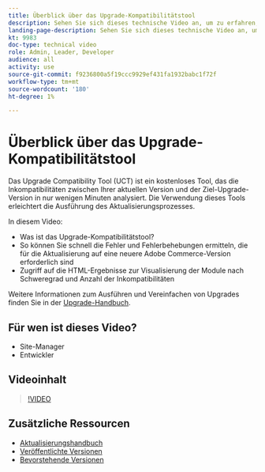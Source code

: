 ```yaml
---
title: Überblick über das Upgrade-Kompatibilitätstool
description: Sehen Sie sich dieses technische Video an, um zu erfahren, wie das Upgrade-Kompatibilitätstool Ihr nächstes Upgrade einfacher, billiger und schneller machen kann.
landing-page-description: Sehen Sie sich dieses technische Video an, um zu erfahren, wie das Upgrade-Kompatibilitätstool Ihr nächstes Upgrade einfacher, billiger und schneller machen kann.
kt: 9983
doc-type: technical video
role: Admin, Leader, Developer
audience: all
activity: use
source-git-commit: f9236800a5f19ccc9929ef431fa1932babc1f72f
workflow-type: tm+mt
source-wordcount: '180'
ht-degree: 1%

---
```


# Überblick über das Upgrade-Kompatibilitätstool

Das Upgrade Compatibility Tool (UCT) ist ein kostenloses Tool, das die Inkompatibilitäten zwischen Ihrer aktuellen Version und der Ziel-Upgrade-Version in nur wenigen Minuten analysiert. Die Verwendung dieses Tools erleichtert die Ausführung des Aktualisierungsprozesses.

In diesem Video:

- Was ist das Upgrade-Kompatibilitätstool?
- So können Sie schnell die Fehler und Fehlerbehebungen ermitteln, die für die Aktualisierung auf eine neuere Adobe Commerce-Version erforderlich sind
- Zugriff auf die HTML-Ergebnisse zur Visualisierung der Module nach Schweregrad und Anzahl der Inkompatibilitäten

Weitere Informationen zum Ausführen und Vereinfachen von Upgrades finden Sie in der [Upgrade-Handbuch](https://experienceleague.adobe.com/docs/commerce-operations/upgrade-guide/overview.html).

## Für wen ist dieses Video?

- Site-Manager
- Entwickler

## Videoinhalt

>[!VIDEO](https://video.tv.adobe.com/v/341245?quality=12&learn=on)

## Zusätzliche Ressourcen

- [Aktualisierungshandbuch](https://experienceleague.adobe.com/docs/commerce-operations/upgrade-guide/overview.html)
- [Veröffentlichte Versionen](https://devdocs.magento.com/release/released-versions.html)
- [Bevorstehende Versionen](https://devdocs.magento.com/release/)
